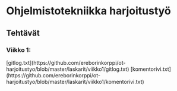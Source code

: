 <h1>Ohjelmistotekniikka harjoitustyö</h1>

<h2>Tehtävät</h2>

<h3>Viikko 1:</h3>
[gitlog.txt](https://github.com/ereborinkorppi/ot-harjoitustyo/blob/master/laskarit/viikko1/gitlog.txt)
[komentorivi.txt](https://github.com/ereborinkorppi/ot-harjoitustyo/blob/master/laskarit/viikko1/komentorivi.txt)

